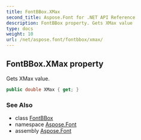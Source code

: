 ```yaml
---
title: FontBBox.XMax
second_title: Aspose.Font for .NET API Reference
description: FontBBox property. Gets XMax value
type: docs
weight: 10
url: /net/aspose.font/fontbbox/xmax/
---
```

## FontBBox.XMax property

Gets XMax value.

```csharp
public double XMax { get; }
```

### See Also

* class [FontBBox](../)
* namespace [Aspose.Font](../../fontbbox/)
* assembly [Aspose.Font](../../../)


